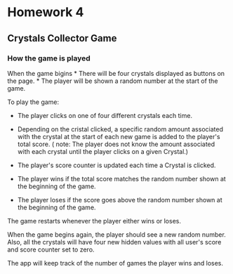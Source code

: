# Homework 4
## Crystals Collector Game
### How the game is played

When the game bigins
    * There will be four crystals displayed as buttons on the page.
    * The player will be shown a random number at the start of the game.

To play the game:
* The player clicks on one of four different crystals each time. 
* Depending on the cristal clicked, a specific random amount associated with the crystal at the start of each new game is added to the player's total score. 
    ( note: The player does not know the amount associated with each crystal until the player clicks on a given Crystal.) 

* The player's score counter is updated each time a Crystal is clicked.
* The player wins if the total score matches the random number shown at the beginning of the game.
* The player loses if the score goes above the random number shown at the beginning of the game.

The game restarts whenever the player either wins or loses.

When the game begins again, the player should see a new random number. Also, all the crystals will have four new hidden values with all user's score and score counter set to zero.

The app will keep track of the number of games the player wins and loses.
